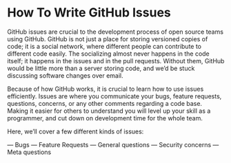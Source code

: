 # How To Write GitHub Issues

GitHub issues are crucial to the development process of open source teams using GitHub. GitHub is not just a place for storing versioned copies of code; it is a social network, where different people can contribute to different code easily. The socializing almost never happens in the code itself; it happens in the issues and in the pull requests. Without them, GitHub would be little more than a server storing code, and we’d be stuck discussing software changes over email. 

Because of how GitHub works, it is crucial to learn how to use issues efficiently. Issues are where you communicate your bugs, feature requests, questions, concerns, or any other comments regarding a code base. Making it easier for others to understand you will level up your skill as a programmer, and cut down on development time for the whole team. 

Here, we’ll cover a few different kinds of issues:

— Bugs
— Feature Requests
— General questions
— Security concerns
— Meta questions